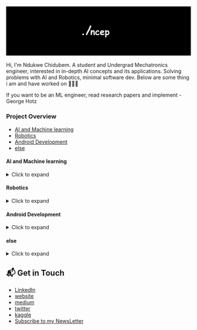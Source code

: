 ![Banner](/banner_c.png)

Hi, I'm Ndukwe Chidubem. A student and Undergrad Mechatronics engineer, interested in in-depth AI concepts and its applications.
Solving problems with AI and Robotics, minimal software dev.
Below are some thing i am and have worked on 💯👨‍💻

If you want to be an ML engineer, read research papers and implement - George Hotz

### Project Overview
- [AI and Machine learning](#ai-and-machine-learning)
- [Robotics](#robotics)
- [Android Development](#android-development)
- [else](#else)

#### AI and Machine learning

<details>
<summary>Click to expand</summary>

| Name | Description | Language | Status | Type | Other links |
|------------------|----------------------|----------|---------|--------|-------------|
| [Mnist App](https://duks31.github.io/mnist-app/) | Mnist App is a digit recognizer that uses machine learning, precisely Convolution Neural Network (CNN) | Python & Flutter | ![Build Status](https://img.shields.io/badge/Done-brightgreen) | Project |
| [Gradient Descent](https://github.com/Duks31/gradeint-descent) | Learning about Gradient Descent used in training Neural Networks | Python | ![Build Status](https://img.shields.io/badge/Done-brightgreen) | Research | [Medium](https://medium.com/@chidubemndukwe/understanding-gradient-descent-25233d783cb7) |
| [Nigeria house price prediction](https://github.com/Duks31/nigeria-housing-prices-prediction---kaggle--) | A machine learning model that predicts house prices in Nigeria | Python | ![Build Status](https://img.shields.io/badge/Done-brightgreen) | Project | [Kaggle](https://www.kaggle.com/code/chidubemndukwe/predicting-nigeria-house-prices) |
| [News Harbor](https://github.com/Duks31/news-harbor) | News Harbor is a platform that detects the sentiment of News Articles | Python | ![Build Status](https://img.shields.io/badge/Done-brightgreen) | Project |
| [GAN](https://github.com/Duks31/GAN) | Build a GAN (Geneartive Adversarial Network) that generates images | Python | ![Build Status](https://img.shields.io/badge/Done-brightgreen) | Project | [Substack](https://open.substack.com/pub/ncep/p/ep3-gans-pt2?r=18rqnt&utm_campaign=post&utm_medium=web) |
| [Car prediction](https://github.com/Duks31/car_price-prediction) | End to End Machine learning project that predicts car prices | Python | ![Build Status](https://img.shields.io/badge/Done-brightgreen) | Project | [Medium](https://medium.com/@chidubemndukwe/ml-from-data-scraping-to-deployment-fa7ddc5fab5c) |
| [churn Prediction](https://github.com/Duks31/churn_prediction) | Churn predictor using machine learning and powerBI visualization  | Python & PowerBI | ![Build Status](https://img.shields.io/badge/Done-brightgreen) | Project |
| [Corise-app](https://github.com/Duks31/Corise--app) | A podcast summary app that uses OpenAI API to summarize podcast episodes, identify podcast guests and key highlights | Python | ![Build Status](https://img.shields.io/badge/Done-brightgreen) | Course & Project |
| ragchat| Ragchat is an application that basically helps the user to talk to a document, PDF for example, using AI | Python | ![Build Status](https://img.shields.io/badge/In%20progress-yellow) | Project |


</details>

#### Robotics

<details>
<summary>Click to expand</summary>

| Name | Description | Language | Status | Type | Other links |
|------------------|----------------------|----------|---------|--------|-------------|
| Autonomous Robot | Making an Autonomous Robot with the help of machine learning and AI | ROS and Fusion360 |  ![Build Status](https://img.shields.io/badge/In%20progress-yellow) | Learning and Project |

</details>

#### Android Development

<details>
<summary>Click to expand</summary>

| Name | Description | Language | Status | Type | Other links |
|------------------|----------------------|----------|---------|--------|-------------|
| [DishDash](https://github.com/Duks31/dishdash) | DishDash is a food delivery application that allows you to order food from different vendors and also gives you the ability to add food items to the market, making being a vendor seamless | Flutter and Firebase | ![Build Status](https://img.shields.io/badge/Done-brightgreen) | Project |
| [Capp](https://github.com/Duks31/capp) | Capp is a minimal chat application designed in flutter, basic sending and receiving messages | Dart & Flutter | ![Build Status](https://img.shields.io/badge/Done-brightgreen) | Learning & Project |

</details>

#### else

<details>
<summary>Click to expand</summary>

| Name | Description | Language | Status | Type | Other links |
|------------------|----------------------|----------|---------|--------|-------------|
| [Nerd Stack](https://ncep.substack.com/) | Nerd Stack is a newsletter that talks about AI, Robotics, and Mechatronics |  | ![Build Status](https://img.shields.io/badge/In%20progress-yellow) | Project & Learning | [Substack](https://ncep.substack.com/) |
| [RCC](https://github.com/Duks31/rcc--resistor-color-code-) | A resistor color code calculator | C++ | ![Build Status](https://img.shields.io/badge/Done-brightgreen) | Learning & Project |

</details>

## 📬 Get in Touch

- [LinkedIn](https://www.linkedin.com/in/chidubem-ndukwe-b8778920a/)
- [website](https://duks31.github.io/)
- [medium](https://medium.com/@chidubemndukwe)
- [twitter](https://x.com/ChidubemNdukwe)
- [kaggle](https://www.kaggle.com/chidubemndukwe)
- [Subscribe to my NewsLetter](https://ncep.substack.com/)
